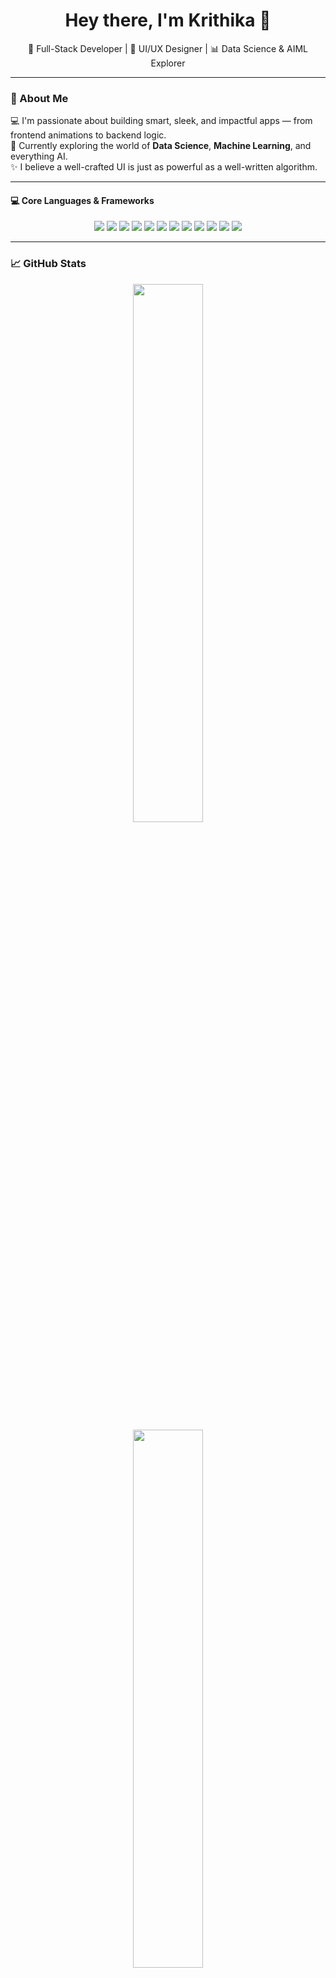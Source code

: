 <h1 align="center">Hey there, I'm Krithika 👋</h1>

<p align="center">
  🔧 Full-Stack Developer | 🎨 UI/UX Designer | 📊 Data Science & AIML Explorer
</p>

---

### 🚀 About Me

💻 I'm passionate about building smart, sleek, and impactful apps — from frontend animations to backend logic.  
🧠 Currently exploring the world of **Data Science**, **Machine Learning**, and everything AI.  
✨ I believe a well-crafted UI is just as powerful as a well-written algorithm.  

---

#### 💻 Core Languages & Frameworks
<p align="center"> <img src="https://img.shields.io/badge/Python-3776AB?style=for-the-badge&logo=python&logoColor=white" /> <img src="https://img.shields.io/badge/C-00599C?style=for-the-badge&logo=c&logoColor=white" /> <img src="https://img.shields.io/badge/Java-007396?style=for-the-badge&logo=java&logoColor=white" /> <img src="https://img.shields.io/badge/JavaScript-F7DF1E?style=for-the-badge&logo=javascript&logoColor=black" /> <img src="https://img.shields.io/badge/React-61DAFB?style=for-the-badge&logo=react&logoColor=black" /> <img src="https://img.shields.io/badge/HTML5-E34F26?style=for-the-badge&logo=html5&logoColor=white" /> <img src="https://img.shields.io/badge/CSS3-1572B6?style=for-the-badge&logo=css3&logoColor=white" /> <img src="https://img.shields.io/badge/SQLite-003B57?style=for-the-badge&logo=sqlite&logoColor=white" /> <img src="https://img.shields.io/badge/MySQL-4479A1?style=for-the-badge&logo=mysql&logoColor=white" /> <img src="https://img.shields.io/badge/Canva-00C4CC?style=for-the-badge&logo=canva&logoColor=white" /> <img src="https://img.shields.io/badge/Figma-F24E1E?style=for-the-badge&logo=figma&logoColor=white" /> <img src="https://img.shields.io/badge/GitHub-181717?style=for-the-badge&logo=github&logoColor=white" /> </p>

---

### 📈 GitHub Stats

<div align="center">
  <img src="https://github-readme-stats.vercel.app/api?username=KrithikaHS&show_icons=true&theme=radical" width="47%" />
</div>
<div align="center">
  <img src="https://github-readme-stats.vercel.app/api/top-langs/?username=KrithikaHS&layout=compact&theme=radical" width="47%" />
</div>

